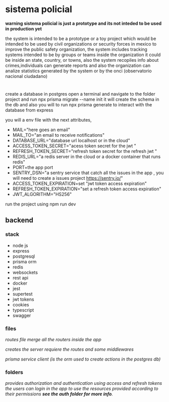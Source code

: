 # sistema policial

**warning sistema policial is just a prototype and its not inteded to be used in production yet**

the system is intended to be  a prototype or a toy  project which would be intended to be used by civil organizations or security forces in mexico  to improve the public safety organization, the system includes tracking systems intended to be by   groups or teams inside the organization it could be inside an state, country, or towns, also the system recopiles info about crimes,individuals can generate reports and also the organization can analize statistics generated by the system or by the onci (observatorio nacional ciudadano) 

#
create a database in postgres
open a terminal and navigate to the folder project and run npx prisma migrate --name init
it will create the schema in the db
and also you will to run  npx prisma generate to interact with the database from express

you will a env file with the next attributes,
- MAIL="here goes an email"
- MAIL_TO="an email to receive notifications"
- DATABASE_URL="database url localhost or in the cloud"
- ACCESS_TOKEN_SECRET="acess token secret for the jwt "
- REFRESH_TOKEN_SECRET="refresh token secret for the refresh jwt "
- REDIS_URL="a redis server in the cloud or a docker container that runs redis"
- PORT=the app port
- SENTRY_DSN="a sentry service that catch all the issues in the app , you will need to create a issues project  https://sentry.io/"
- ACCESS_TOKEN_EXPIRATION=set "jwt token access expiration"
- REFRESH_TOKEN_EXPIRATION="set a refresh token access expiration"
- JWT_ALGORITHM="HS256"

run the project using npm run dev

## backend 

### stack
* node js
* express
* postgresql 
* prisma orm
* redis
* websockets
* rest api 
* docker
* jest
* supertest 
* jwt tokens
* cookies 
* typescript
* swagger

### files
*routes file  merge all the routers inside the app*

*creates the server requiere the  routes and some middlewares*

*prisma service client (is the orm used to create actions in the postgres db)*

### folders

*provides authorization and authentication using access and refresh tokens the users can login in the app to use the resources provided according to their permissions **see the auth folder for more info**.* 


